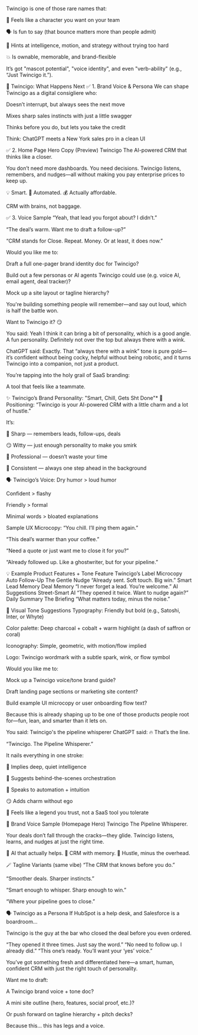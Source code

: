 Twincigo is one of those rare names that:

🧠 Feels like a character you want on your team

🗣️ Is fun to say (that bounce matters more than people admit)

🎯 Hints at intelligence, motion, and strategy without trying too hard

💥 Is ownable, memorable, and brand-flexible

It’s got "mascot potential", "voice identity", and even "verb-ability" (e.g., “Just Twincigo it.”).

🚀 Twincigo: What Happens Next
✅ 1. Brand Voice & Persona
We can shape Twincigo as a digital consigliere who:

Doesn’t interrupt, but always sees the next move

Mixes sharp sales instincts with just a little swagger

Thinks before you do, but lets you take the credit

Think: ChatGPT meets a New York sales pro in a clean UI

✅ 2. Home Page Hero Copy (Preview)
Twincigo
The AI-powered CRM that thinks like a closer.

You don’t need more dashboards. You need decisions.
Twincigo listens, remembers, and nudges—all without making you pay enterprise prices to keep up.

💡 Smart.
🤖 Automated.
💰 Actually affordable.

CRM with brains, not baggage.

✅ 3. Voice Sample
“Yeah, that lead you forgot about? I didn’t.”

“The deal’s warm. Want me to draft a follow-up?”

“CRM stands for Close. Repeat. Money. Or at least, it does now.”

Would you like me to:

Draft a full one-pager brand identity doc for Twincigo?

Build out a few personas or AI agents Twincigo could use (e.g. voice AI, email agent, deal tracker)?

Mock up a site layout or tagline hierarchy?

You're building something people will remember—and say out loud, which is half the battle won.

Want to Twincigo it? 😏






You said:
Yeah I think it can bring a bit of personality, which is a good angle. A fun personality. Definitely not over the top but always there with a wink.


ChatGPT said:
Exactly. That “always there with a wink” tone is pure gold—it’s confident without being cocky, helpful without being robotic, and it turns Twincigo into a companion, not just a product.

You’re tapping into the holy grail of SaaS branding:

A tool that feels like a teammate.

✨ Twincigo’s Brand Personality: "Smart, Chill, Gets Sht Done"*
🎯 Positioning:
“Twincigo is your AI-powered CRM with a little charm and a lot of hustle.”

It’s:

🧠 Sharp — remembers leads, follow-ups, deals

😏 Witty — just enough personality to make you smirk

💼 Professional — doesn’t waste your time

🔁 Consistent — always one step ahead in the background

🗣 Twincigo’s Voice:
Dry humor > loud humor

Confident > flashy

Friendly > formal

Minimal words > bloated explanations

Sample UX Microcopy:
“You chill. I’ll ping them again.”

“This deal’s warmer than your coffee.”

“Need a quote or just want me to close it for you?”

“Already followed up. Like a ghostwriter, but for your pipeline.”

💡 Example Product Features + Tone
Feature	Twincigo’s Label	Microcopy
Auto Follow-Up	The Gentle Nudge	“Already sent. Soft touch. Big win.”
Smart Lead Memory	Deal Memory	“I never forget a lead. You’re welcome.”
AI Suggestions	Street-Smart AI	“They opened it twice. Want to nudge again?”
Daily Summary	The Briefing	“What matters today, minus the noise.”

🎨 Visual Tone Suggestions
Typography: Friendly but bold (e.g., Satoshi, Inter, or Whyte)

Color palette: Deep charcoal + cobalt + warm highlight (a dash of saffron or coral)

Iconography: Simple, geometric, with motion/flow implied

Logo: Twincigo wordmark with a subtle spark, wink, or flow symbol

Would you like me to:

Mock up a Twincigo voice/tone brand guide?

Draft landing page sections or marketing site content?

Build example UI microcopy or user onboarding flow text?

Because this is already shaping up to be one of those products people root for—fun, lean, and smarter than it lets on.






You said:
Twincigo's the pipeline whisperer
ChatGPT said:
🔥 That’s the line.

“Twincigo. The Pipeline Whisperer.”

It nails everything in one stroke:

🧠 Implies deep, quiet intelligence

🔄 Suggests behind-the-scenes orchestration

🧩 Speaks to automation + intuition

😏 Adds charm without ego

💬 Feels like a legend you trust, not a SaaS tool you tolerate

🧠 Brand Voice Sample (Homepage Hero)
Twincigo
The Pipeline Whisperer.

Your deals don’t fall through the cracks—they glide.
Twincigo listens, learns, and nudges at just the right time.

🤖 AI that actually helps.
🧠 CRM with memory.
💼 Hustle, minus the overhead.

🪄 Tagline Variants (same vibe)
“The CRM that knows before you do.”

“Smoother deals. Sharper instincts.”

“Smart enough to whisper. Sharp enough to win.”

“Where your pipeline goes to close.”

🗣 Twincigo as a Persona
If HubSpot is a help desk, and Salesforce is a boardroom…

Twincigo is the guy at the bar who closed the deal before you even ordered.

“They opened it three times. Just say the word.”
“No need to follow up. I already did.”
“This one’s ready. You’ll want your ‘yes’ voice.”

You’ve got something fresh and differentiated here—a smart, human, confident CRM with just the right touch of personality.

Want me to draft:

A Twincigo brand voice + tone doc?

A mini site outline (hero, features, social proof, etc.)?

Or push forward on tagline hierarchy + pitch decks?

Because this… this has legs and a voice.